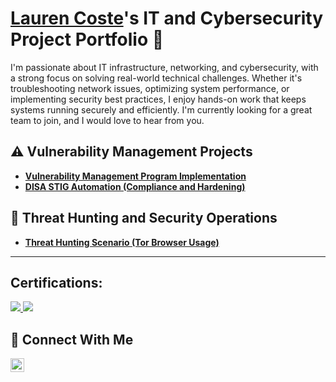# <a href="https://www.linkedin.com/in/lauren-coste/">Lauren Coste</a>'s IT and Cybersecurity Project Portfolio 🔐

I'm passionate about IT infrastructure, networking, and cybersecurity, with a strong focus on solving real-world technical challenges. Whether it's troubleshooting network issues, optimizing system performance, or implementing security best practices, I enjoy hands-on work that keeps systems running securely and efficiently. I'm currently looking for a great team to join, and I would love to hear from you.


## ⚠️ Vulnerability Management Projects

- **[Vulnerability Management Program Implementation](https://github.com/lgc3/Vulnerability-Management-Program)**
- **[DISA STIG Automation (Compliance and Hardening)](https://github.com/lgc3/lgc3/tree/main/STIGS)**

<!--
- **[Programmatic Vulnerability Remediations (PowerShell and BASH)](https://github.com/joshcybertest/programmatic-vulnerability-remediations)**
-->

## 🚨 Threat Hunting and Security Operations

- **[Threat Hunting Scenario (Tor Browser Usage)](https://github.com/lgc3/threat-hunting-scenario-tor)**
<hr/>

## Certifications:
<div>
  <a href="https://www.credly.com/badges/927c7b62-c425-4644-aa02-3dfc1f96177d">
    <img src="https://img.shields.io/badge/CompTIA_Security+-FF0000?style=for-the-badge" />
  </a>
  <a href="https://www.credly.com/badges/b235e4bc-c4c4-45d0-83a0-aab2e15b520c">
    <img src="https://img.shields.io/badge/CompTIA_Network+-007ACC?style=for-the-badge" />
  </a>
</div>

## 🤳 Connect With Me


[<img align="left" alt="Lauren's Linkedin | LinkedIn" width="22px" src="https://cdn.jsdelivr.net/npm/simple-icons@v3/icons/linkedin.svg" />][linkedin]

[linkedin]: https://linkedin.com/in/lauren-coste

